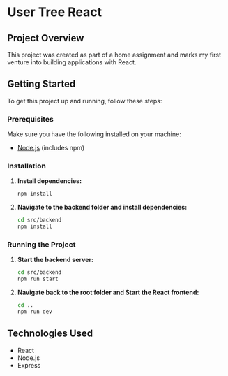 # User Tree React

## Project Overview

This project was created as part of a home assignment and marks my first venture into building applications with React.

## Getting Started

To get this project up and running, follow these steps:

### Prerequisites

Make sure you have the following installed on your machine:

- [Node.js](https://nodejs.org/) (includes npm)

### Installation

1. **Install dependencies:**

   ```bash
   npm install
   ```

2. **Navigate to the backend folder and install dependencies:**

   ```bash
   cd src/backend
   npm install
   ```

### Running the Project

1. **Start the backend server:**

   ```bash
   cd src/backend
   npm run start
   ```

2. **Navigate back to the root folder and Start the React frontend:**

   ```bash
   cd ..
   npm run dev
   ```

## Technologies Used

- React
- Node.js
- Express
